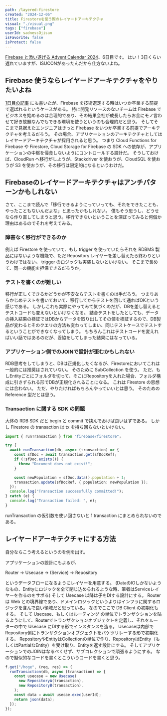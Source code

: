 ```yaml
---
path: /layered-firestore
created: "2024-12-06"
title: Firestoreを使う際のレイヤードアーキテクチャ
visual: "./visual.png"
tags: ["firebase"]
userId: sadnessOjisan
isFavorite: false
isProtect: false
---
```


[Firebase と添い遂げる Advent Calendar 2024](https://adventar.org/calendars/11050)、6日目です。
はい！3日くらい遅れていますが、ISUCONがあったんだから仕方ないよね。

## Firebase 使うならレイヤードアーキテクチャをやりたいよね

[1日目の記事](https://blog.ojisan.io/firebase-soitogeru/) にも書いたが、Firebase を技術選定する時はいつか卒業する前提で選ばれるというケースがある。
特に開発リソースのないチームは Firebase でビジネスを始めるのは合理的であり、その結果会社が成長したらお金にモノ言わせて好き放題なんでもできる環境を使うというのも合理的だと思う。
そしてそこまで見据えたエンジニアはきっと Firebase をいつか卒業する前提でアーキテクチャを考えるだろう。
その場合、アプリケーションのアーキテクチャとしてはレイヤードアーキテクチャが採用されると思う。
つまり Cloud Functions for Firebase や Firestore, Cloud Storage for Firebase の SDK への依存が、アプリケーションの中枢を侵食しないようにコントロールする設計だ。
そうしておけば、CloudRun へ移行がしようが、Stackdriver を使おうが、CloudSQL を使おうが S3 を使おうが、その移行は限定的になるというわけだ。

## Firebaseのレイヤードアーキテクチャはアンチパターンかもしれない

さて、ここまで読んで「移行できるようにっていっても、それをできたことも、やったこともないんだよな」と思ったかもしれない。
僕もそう思うし、どうせなら作り直してしまうと思う。移行できないということを深ぼってみると何個か理由はあるのでそれを考えてみる。

### 障害なく移行ができるのか

例えば Firestore を使っていて、もし trigger を使っていたらそれを RDBMS 製品にはないような機能で、ただ Repository レイヤーを差し替えたら終わりというわけではない。
trigger のロジックも実装しないといけない。
そこまで含めて、同一の機能を担保できるだろうか。

### テストを書くのが難しい

移行が正しくできるかどうかが不安ならテストを書くのは手だろう。
つまりあらかじめテストを書いておいて、移行してからテストを回して通ればOKという感じである。
しかしこれも実際にやってみて気づくのだが、DBを差し替えるとテストコードも変えないといけなくなる。
結合テストをしたとしても、データの挿入結果の検証ではDBからデータを取り出してその値を検証するので、DB製品が変わるとそのクエリの方法も変わってしまい、同じテストケースでテストするということができなくなってしまう。
もちろんこれはテストコードを変えればいい話ではあるのだが、妥協をしてしまった結果にはなっている。

### アプリケーション側でのJOINで設計が歪むかもしれない

RDB思考をしてしまうと、DBは正規化したくなるが、Firestoreにおいてこれは一般的には推奨はされていない。
そのために SubCollection を使う。
ただ、もしEntityごとにフォルダを切って、そこにRepositoryを入れた場合、フォルダ構成に引きずられる形でDBが正規化されることになる。
これは Firestore の思想には合わない。
ただ、やりたければもちろんやっていいとは思う。
そのための Reference 型だとは思う。

### Transaction に関する SDK の問題

大体の RDB SDK だと begin と commit で挟んでおけば良いはずである。
しかし Firestore の transaction は tx を持ち回らないといけない。

```ts
import { runTransaction } from "firebase/firestore";

try {
  await runTransaction(db, async (transaction) => {
    const sfDoc = await transaction.get(sfDocRef);
    if (!sfDoc.exists()) {
      throw "Document does not exist!";
    }

    const newPopulation = sfDoc.data().population + 1;
    transaction.update(sfDocRef, { population: newPopulation });
  });
  console.log("Transaction successfully committed!");
} catch (e) {
  console.log("Transaction failed: ", e);
}
```

runTransaction の仮引数を使い回さないと 1 transaction にまとめられないのである。

## レイヤードアーキテクチャにする方法

自分ならこう考えるというのを例を出す。

アプリケーションの設計にもよるが、

Router -> Usecase -> (Service) -> Repository

というデータフローになるようにレイヤーを用意する。
(DataのIOしかないようなもの、Entityにロジックを全て閉じ込められるような時、筆者はServiceレイヤーを作るのをサボる)
そして Usecase 以降は子をDIする設計にする。
Router は Web との境界線であり、ドメインロジックというよりはインフラに関するロジックを含んで良い領域だと思っている。
なのでここで DB Client の初期化もする。
そして Usecase、もしくはルーティング の単位でトランザクションを貼るようにして、Routerでトランザクションオブジェクトを定義し、それをルーターの中で Usecase にDIする形でインスタンスを造る。
Usecaseは内部でRepository側にトランザクションオブジェクトをバケツリレーする形で初期化する。
RepositoryやEntityはCollectionの単位で作り、RepositoryはEntity（もしくはPartialなEntity）を受け取り、Entityを返す設計にする。
そしてアプリケーションでのJOINはなるべくせず、サブコレクションで頑張るようにする。
なので擬似的なコードを書くとこういうコードを書くと思う。

```ts
f.get("/hoge", (req, res) => {
  runTransaction(db, async (transaction) => {
    const usecase = new Usecase(
      new RepositoryA(transaction),
      new RepositoryB(transaction),
    );
    const data = await usecae.exec(userId);
    return json(data);
  });
});
```

